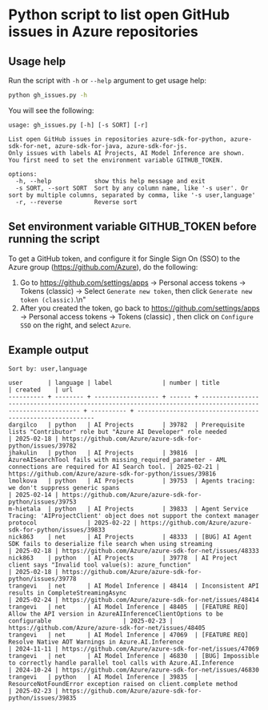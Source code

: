 # Python script to list open GitHub issues in Azure repositories

## Usage help

Run the script with `-h` or `--help` argument to get usage help:

```bash
python gh_issues.py -h
```

You will see the following:

```
usage: gh_issues.py [-h] [-s SORT] [-r]

List open GitHub issues in repositories azure-sdk-for-python, azure-sdk-for-net, azure-sdk-for-java, azure-sdk-for-js.
Only issues with labels AI Projects, AI Model Inference are shown.
You first need to set the environment variable GITHUB_TOKEN.

options:
  -h, --help            show this help message and exit
  -s SORT, --sort SORT  Sort by any column name, like '-s user'. Or sort by multiple columns, separated by comma, like '-s user,language'
  -r, --reverse         Reverse sort
```

## Set environment variable GITHUB_TOKEN before running the script

To get a GitHub token, and configure it for Single Sign On (SSO) to the Azure group (https://github.com/Azure), do the following:

1. Go to https://github.com/settings/apps -> Personal access tokens -> Tokens (classic) -> Select `Generate new token`, then click `Generate new token (classic)`.\n"
1. After you created the token, go back to https://github.com/settings/apps -> Personal access tokens -> Tokens (classic) , then click on `Configure SSO` on the right, and select `Azure`.

## Example output

```text
Sort by: user,language

user       | language | label              | number | title                                                                                                      | created    | url
---------- + -------- + ------------------ + ------ + ---------------------------------------------------------------------------------------------------------- + ---------- + ----------------------------------------------------------
dargilco   | python   | AI Projects        | 39782  | Prerequisite lists "Contributor" role but "Azure AI Developer" role needed                                 | 2025-02-18 | https://github.com/Azure/azure-sdk-for-python/issues/39782
jhakulin   | python   | AI Projects        | 39816  | AzureAISearchTool fails with missing_required_parameter - AML connections are required for AI Search tool. | 2025-02-21 | https://github.com/Azure/azure-sdk-for-python/issues/39816
lmolkova   | python   | AI Projects        | 39753  | Agents tracing: we don't suppress generic spans                                                            | 2025-02-14 | https://github.com/Azure/azure-sdk-for-python/issues/39753
m-hietala  | python   | AI Projects        | 39833  | Agent Service Tracing: 'AIProjectClient' object does not support the context manager protocol              | 2025-02-22 | https://github.com/Azure/azure-sdk-for-python/issues/39833
nick863    | net      | AI Projects        | 48333  | [BUG] AI Agent SDK fails to deserialize file search when using streaming                                   | 2025-02-18 | https://github.com/Azure/azure-sdk-for-net/issues/48333
nick863    | python   | AI Projects        | 39778  | AI Project client says "Invalid tool value(s): azure_function"                                             | 2025-02-18 | https://github.com/Azure/azure-sdk-for-python/issues/39778
trangevi   | net      | AI Model Inference | 48414  | Inconsistent API results in CompleteStreamingAsync                                                         | 2025-02-24 | https://github.com/Azure/azure-sdk-for-net/issues/48414
trangevi   | net      | AI Model Inference | 48405  | [FEATURE REQ] Allow the API version in AzureAIInferenceClientOptions to be configurable                    | 2025-02-23 | https://github.com/Azure/azure-sdk-for-net/issues/48405
trangevi   | net      | AI Model Inference | 47069  | [FEATURE REQ] Resolve Native AOT Warnings in Azure.AI.Inference                                            | 2024-11-11 | https://github.com/Azure/azure-sdk-for-net/issues/47069
trangevi   | net      | AI Model Inference | 46830  | [BUG] Impossible to correctly handle parallel tool calls with Azure.AI.Inference                           | 2024-10-24 | https://github.com/Azure/azure-sdk-for-net/issues/46830
trangevi   | python   | AI Model Inference | 39835  | ResourceNotFoundError exception raised on client.complete method                                           | 2025-02-23 | https://github.com/Azure/azure-sdk-for-python/issues/39835

```
